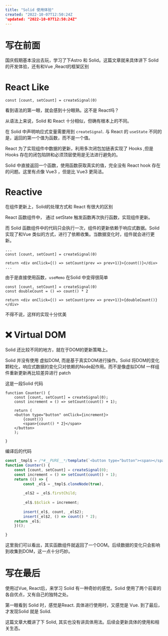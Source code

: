 ```yaml
---
title: "Solid 使用体验"
created: "2022-10-07T12:50:24Z
"updated: "2022-10-07T12:50:24Z"
---
```

# 写在前面
国庆假期基本没出去玩，学习了下Astro 和 Solid。这篇文章就来具体讲下 Solid  的开发体验，还有和Vue ,React的框架区别
# React Like
```tsx
const [count, setCount] = createSignal(0)
```
看到语法的第一眼，就会感到十分眼熟。这不是 React吗？ 

从语法上来说，Solid 和 React 十分相似，但确有根本上的不同。

在 Solid 中声明响应式变量需要用到 `createSignal`.  与 React 的 `useState` 不同的是，返回的第一个值为函数，而不是一个值。

React 为了实现组件中数据的更新，利用多次闭包加链表实现了 Hooks ,但是 Hooks 存在的闭包陷阱和必须顶层使用是无法进行避免的。

Solid 中直接返回一个函数，使用函数获取真实的值，完全没有 React hook 存在的问题。这里有点像 Vue3 ，但是比 Vue3  更简洁。

# Reactive
在组件更新上，Solid的处理方式和 React 有很大的区别

React 函数组件中， 通过 setState 触发函数再次执行函数，实现组件更新。

而 Solid 函数组件中的代码只会执行一次，组件的更新依赖于响应式数据。Solid 实现了和Vue 类似的方式，进行了依赖收集。当数据变化时，组件就会进行更新。
```tsx
...
const [count, setCount] = createSignal(0)

return <div onClick={() => setCount(prev => prev+1)}>{count()}</div>
...
```
由于是直接使用函数，`useMemo` 在Solid 中变得很简单
```tsx
const [count, setCount] = createSignal(0)
const doubleCount = () => count() * 2

return <div onClick={() => setCount(prev => prev+1)}>{doubleCount()}</div>
```
不得不说，这样的实现十分优美
#  ❌ Virtual DOM
Solid 还比较不同的地方，就在于DOM的更新策略上。

Solid 并没有使用 虚拟DOM, 而是基于真实DOM进行操作。Solid 将DOM的变化颗粒化，响应式数据的变化只对依赖的Node起作用。而不是像虚拟DOM 一样组件重新更新再比较差异进行 patch

这是一段Solid 代码
```tsx
function Counter() {
	const [count, setCount] = createSignal(0);
	const increment = () => setCount(count() + 1);
	  
	return (
	<button type="button" onClick={increment}>
		{count()}
		<span>{count() * 2}</span>
	</button>
	);

}
```
编译后的代码
```ts
const _tmpl$ = /*#__PURE__*/template(`<button type="button"><span></span></button>`, 4);
function Counter() {
	const [count, setCount] = createSignal(0);
	const increment = () => setCount(count() + 1);
	return (() => {
		const _el$ = _tmpl$.cloneNode(true),
		
		_el$2 = _el$.firstChild;
		
		_el$.$$click = increment;
		
		insert(_el$, count, _el$2);
		insert(_el$2, () => count() * 2);
	return _el$;
	})();

}
```
这里我们可以看出，其实函数组件就返回了一个DOM。后续数据的变化只会影响到收集到DOM，这一点十分巧妙。

# 写在最后
使用过Vue, React后，来学习 Solid 有一种奇妙的感觉。Solid 使用了两个前辈的各自优点，又有自己的独特之处。

第一眼看到 Solid 时，感觉是React. 具体进行使用时，又感觉是 Vue. 到了最后，才发现Solid 就是 Solid.

这篇文章大概讲了下 Solid, 其实也没有讲具体用法。后续会更新具体的使用和相关生态。

